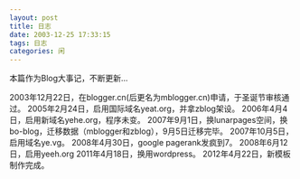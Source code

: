 ```yaml
---
layout: post
title: 日志
date: 2003-12-25 17:33:15
tags: 日志
categories: 闲
---
```

本篇作为Blog大事记，不断更新...

2003年12月22日，在blogger.cn(后更名为mblogger.cn)申请，于圣诞节审核通过。
2005年2月24日，启用国际域名yeat.org，并拿zblog架设。
2006年4月4日，启用新域名yehe.org，程序未变。
2007年9月1日，换lunarpages空间，换bo-blog，迁移数据（mblogger和zblog），9月5日迁移完毕。
2007年10月5日，启用域名ye.vg。
2008年4月30日，google pagerank发疯到7。
2008年6月12日，启用yeeh.org
2011年4月18日，换用wordpress。
2012年4月22日，新模板制作完成。